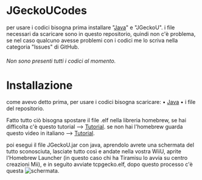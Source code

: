 # JGeckoUCodes

per usare i codici bisogna prima installare "[Java](https://www.java.com/it/download/manual.jsp)" e "JGeckoU".
i file necessari da scaricare sono in questo repositorio, quindi non c'è problema, se nel caso qualcuno avesse problemi con i codici me lo scriva nella categoria "Issues" di GitHub.

###### Non sono presenti tutti i codici al momento.



# Installazione

come avevo detto prima, per usare i codici bisogna scaricare:
  • [Java](https://www.java.com/it/download/manual.jsp)
  • i file del repositorio.

Fatto tutto ciò bisogna spostare il file .elf nella libreria homebrew, se hai difficolta c'è questo tutorial --> [Tutorial](https://youtu.be/PenJ_to-NFo).
se non hai l'homebrew guarda questo video in italiano --> [Tutorial](https://youtu.be/ea199ICek7A).

poi esegui il file JGeckoU.jar con java, aprendolo avrete una schermata del tutto sconosciuta, lasciate tutto così e andate nella vostra WiiU, aprite l'Homebrew Launcher (in questo caso chi ha Tiramisu lo avvia su centro creazioni Mii), e in seguito avviate tcpgecko.elf, dopo questo processo c'è questa ![schermata](https://imgur.com/a/sUqSHHx).
